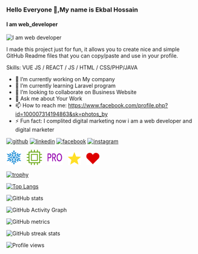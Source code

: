 
### Hello Everyone 👋,My name is Ekbal Hossain
#### I am web_developer
![I am web developer](https://e7.pngegg.com/pngimages/268/570/png-clipart-web-development-responsive-web-design-web-application-software-development-product-web-design-search-engine-optimization.png)

I made this project just for fun, it allows you to create nice and simple GitHub Readme files that you can copy/paste and use in your profile.

Skills: VUE JS / REACT / JS / HTML / CSS/PHP/JAVA

- 🔭 I’m currently working on My company 
- 🌱 I’m currently learning Laravel program 
- 👯 I’m looking to collaborate on Business Website 
- 💬 Ask me about Your Work 
- 📫 How to reach me: https://www.facebook.com/profile.php?id=100007314194863&sk=photos_by 
- ⚡ Fun fact: I complited digital marketing now i am a web developer and digital marketer 


[<img src='https://cdn.jsdelivr.net/npm/simple-icons@3.0.1/icons/github.svg' alt='github' height='40'>](https://github.com/Ekbal-Hossain)  [<img src='https://cdn.jsdelivr.net/npm/simple-icons@3.0.1/icons/linkedin.svg' alt='linkedin' height='40'>](https://www.linkedin.com/in/ekbal-hossain-5129b2216/)  [<img src='https://cdn.jsdelivr.net/npm/simple-icons@3.0.1/icons/facebook.svg' alt='facebook' height='40'>](https://www.facebook.com/profile.php?id=100007314194863)  [<img src='https://cdn.jsdelivr.net/npm/simple-icons@3.0.1/icons/instagram.svg' alt='instagram' height='40'>](https://www.instagram.com/iqbalhossen80/)  

<a href='https://archiveprogram.github.com/'><img src='https://raw.githubusercontent.com/acervenky/animated-github-badges/master/assets/acbadge.gif' width='40' height='40'></a> <a href='https://docs.github.com/en/developers'><img src='https://raw.githubusercontent.com/acervenky/animated-github-badges/master/assets/devbadge.gif' width='40' height='40'></a> <a href='https://github.com/pricing'><img src='https://raw.githubusercontent.com/acervenky/animated-github-badges/master/assets/pro.gif' width='40' height='40'></a> <a href='https://stars.github.com/'><img src='https://raw.githubusercontent.com/acervenky/animated-github-badges/master/assets/starbadge.gif' width='35' height='35'></a> <a href='https://docs.github.com/en/github/supporting-the-open-source-community-with-github-sponsors'><img src='https://raw.githubusercontent.com/acervenky/animated-github-badges/master/assets/sponsorbadge.gif' width='35' height='35'></a> 

[![trophy](https://github-profile-trophy.vercel.app/?username=Ekbal-Hossain)](https://github.com/ryo-ma/github-profile-trophy)

[![Top Langs](https://github-readme-stats.vercel.app/api/top-langs/?username=Ekbal-Hossain)](https://github.com/anuraghazra/github-readme-stats)

![GitHub stats](https://github-readme-stats.vercel.app/api?username=Ekbal-Hossain&show_icons=true&count_private=true)  

![GitHub Activity Graph](https://activity-graph.herokuapp.com/graph?username=Ekbal-Hossain)  

![GitHub metrics](https://metrics.lecoq.io/Ekbal-Hossain)  

![GitHub streak stats](https://github-readme-streak-stats.herokuapp.com/?user=Ekbal-Hossain)  

![Profile views](https://gpvc.arturio.dev/Ekbal-Hossain)  

